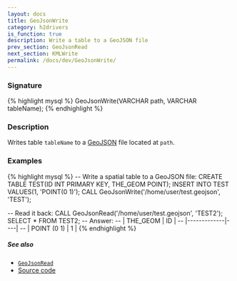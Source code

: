 ```yaml
---
layout: docs
title: GeoJsonWrite
category: h2drivers
is_function: true
description: Write a table to a GeoJSON file
prev_section: GeoJsonRead
next_section: KMLWrite
permalink: /docs/dev/GeoJsonWrite/
---
```


### Signature

{% highlight mysql %}
GeoJsonWrite(VARCHAR path, VARCHAR tableName);
{% endhighlight %}

### Description

Writes table `tableName` to a [GeoJSON][wiki] file located at
`path`.

### Examples

{% highlight mysql %}
-- Write a spatial table to a GeoJSON file:
CREATE TABLE TEST(ID INT PRIMARY KEY, THE_GEOM POINT);
INSERT INTO TEST VALUES(1, 'POINT(0 1)');
CALL GeoJsonWrite('/home/user/test.geojson', 'TEST');

-- Read it back:
CALL GeoJsonRead('/home/user/test.geojson', 'TEST2');
SELECT * FROM TEST2;
-- Answer:
-- | THE_GEOM    | ID |
-- |-------------|----|
-- | POINT (0 1) | 1  |
{% endhighlight %}

##### See also

* [`GeoJsonRead`](../GeoJsonRead)
* <a href="https://github.com/irstv/H2GIS/blob/a8e61ea7f1953d1bad194af926a568f7bc9aac96/h2drivers/src/main/java/org/h2gis/drivers/geojson/GeoJsonWrite.java" target="_blank">Source code</a>

[wiki]: http://en.wikipedia.org/wiki/GeoJSON
